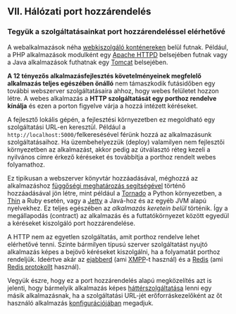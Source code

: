## VII. Hálózati port hozzárendelés
### Tegyük a szolgáltatásainkat port hozzárendeléssel elérhetővé

A webalkalmazások néha [webkiszolgáló konténereken](https://hu.wikipedia.org/wiki/Servlet) belül futnak.  Például, a PHP alkalmazások modulként egy [Apache HTTPD](http://httpd.apache.org/) belsejében futnak vagy a Java alkalmazások futhatnak egy [Tomcat](http://tomcat.apache.org/) belsejében.

**A 12 tényezős alkalmazásfejlesztés követelményeinek megfelelő alkalmazás teljes egészében önálló** nem támaszkodik futásidőben egy további webszerver szolgáltatásaira ahhoz, hogy webes felületet hozzon létre. A webes alkalmazás a **HTTP szolgáltatását egy porthoz rendelve kínálja** és ezen a porton figyelve várja a hozzá intézett kéréseket.

A fejlesztő lokális gépén, a fejlesztési környezetben ez megoldható egy szolgáltatási URL-en keresztül. Például a `http://localhost:5000/`felkeresésével férünk hozzá az alkalmazásunk szolgáltatásaihoz. Ha üzembehelyezzük (deploy) valamilyen nem fejlesztői környezetben az alkalmazást, akkor pedig az útválasztó réteg kezeli a nyilvános címre érkező kéréseket és továbbítja a porthoz rendelt webes folyamathoz.

Ez tipikusan a webszerver könyvtár hozzáadásával, méghozzá az alkalmazáshoz [függőségi meghatározás segítségével](./dependencies) történő hozzáadásával jön létre, mint például a [Tornado](http://www.tornadoweb.org/) a Python környezetben, a [Thin](http://code.macournoyer.com/thin/) a Ruby esetén, vagy a [Jetty](http://www.eclipse.org/jetty/) a Javá-hoz és az egyéb JVM alapú nyelvekhez. Ez teljes egészében az *alkalmazás keretein belül* történik. Így a megállapodás (contract) az alkalmazás és a futtatókörnyezet között egyedül a kéréseket kiszolgáló port hozzárendelése.

A HTTP nem az egyetlen szolgáltatás, amit porthoz rendelve lehet elérhetővé tenni. Szinte bármilyen típusú szerver szolgáltatást nyujtó alkalmazás képes a bejövő kéréseket kiszolgálni, ha a folyamatát porthoz rendeljük. Ideértve akár az [ejabberd](http://www.ejabberd.im/) (ami [XMPP](http://xmpp.org/)-t használ) és a [Redis](http://redis.io/) (ami [Redis protokollt](http://redis.io/topics/protocol) használ).

Vegyük észre, hogy ez a port hozzárendelés alapú megközelítés azt is jelenti, hogy bármelyik alkalmazás képes [háttérszolgáltatása](./backing-services) lenni egy másik alkalmazásnak, ha a szolgáltatási URL-jét erőforráskezelőként az őt használó alkalmazás [konfigurációjában](./config) megadjuk.
